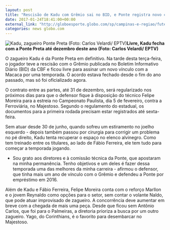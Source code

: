 ```yaml
---
layout: post
title: "Rescisão de Kadu com Grêmio sai no BID, e Ponte registra novo contrato"
date: 2017-01-24T18:41:00+00:00
external_link: "http://globoesporte.globo.com/sp/campinas-e-regiao/futebol/noticia/2017/01/rescisao-de-kadu-com-gremio-sai-no-bid-e-ponte-registra-novo-contrato.html"
categories: news globo.com
---
```

 ![Kadu, zagueiro Ponte Preta (Foto: Carlos Velardi/ EPTV)](http://s2.glbimg.com/mNnwwCN1WyjopOvESmLOllwRpig=/412x0:853x584/300x397/s.glbimg.com/es/ge/f/original/2016/10/11/kadu.jpg "Kadu, zagueiro Ponte Preta (Foto: Carlos Velardi/ EPTV)")**Livre, Kadu fecha com a Ponte Preta até dezembro deste ano (Foto: Carlos Velardi/ EPTV)**

O zagueiro Kadu é da Ponte Preta em definitivo. Na tarde desta terça-feira, o jogador teve a rescisão com o Grêmio publicada no Boletim Informativo Diário (BID) da CBF e ficou livre para assinar um novo vínculo com a Macaca por uma temporada. O acordo estava fechado desde o fim do ano passado, mas só foi oficializado agora.&nbsp;

O contrato entre as partes, até 31 de dezembro, será regularizado nos próximos dias para que o defensor fique à disposição do técnico Felipe Moreira para a estreia no Campeonato Paulista, dia 5 de fevereiro, contra a Ferroviária, no Majestoso. Segundo o regulamento do estadual, os documentos para a primeira rodada precisam estar registrados até sexta-feira.&nbsp;

Sem atuar desde 30 de junho, quando sofreu um estiramento no joelho esquerdo - depois também passou por cirurgia para corrigir um problema no pé direito, Kadu tenta recuperar o espaço no elenco alvinegro. Como tem treinado entre os titulares, ao lado de Fábio Ferreira, ele tem tudo para começar a temporada jogando.&nbsp;

- Sou grato aos diretores e à comissão técnica da Ponte, que apostaram na minha permanência. Tenho objetivos e um deles é fazer dessa temporada uma das melhores da minha carreira - afirmou o defensor, que tinha mais um ano de vínculo com o Grêmio e defendeu a Ponte por empréstimo em 2016.&nbsp;

Além de Kadu e Fábio Ferreira, Felipe Moreira conta com o reforço Marllon e o jovem Reynaldo como opções para o setor, sem contar o volante Naldo, que pode atuar improvisado de zagueiro. A concorrência deve aumentar em breve com a chegada de mais uma peça. Desde que ficou sem Antônio Carlos, que foi para o Palmeiras, a diretoria prioriza a busca por um outro zagueiro. Yago, do Corinthians, é o favorito para desembarcar no Majestoso. &nbsp;

